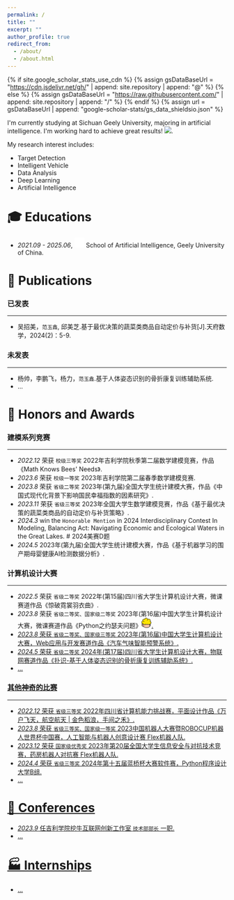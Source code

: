 ```yaml
---
permalink: /
title: ""
excerpt: ""
author_profile: true
redirect_from: 
  - /about/
  - /about.html
---
```


{% if site.google_scholar_stats_use_cdn %}
{% assign gsDataBaseUrl = "https://cdn.jsdelivr.net/gh/" | append: site.repository | append: "@" %}
{% else %}
{% assign gsDataBaseUrl = "https://raw.githubusercontent.com/" | append: site.repository | append: "/" %}
{% endif %}
{% assign url = gsDataBaseUrl | append: "google-scholar-stats/gs_data_shieldsio.json" %}

<span class='anchor' id='about-me'></span>

I'm currently studying at Sichuan Geely University, majoring in artificial intelligence. I'm working hard to achieve great results! 
 <a href='https://scholar.google.com/citations?user=oeWkUksAAAAJ'><img src="https://img.shields.io/endpoint?url={{ url | url_encode }}&logo=Google%20Scholar&labelColor=f6f6f6&color=9cf&style=flat&label=citations"></a>.

My research interest includes: 
- Target Detection
- Intelligent Vehicle
- Data Analysis
- Deep Learning
- Artificial Intelligence


# 🎓 Educations 
- *2021.09 - 2025.06*, <a href="http://https://www.guc.edu.cn/"><img class="svg" src="/images/logo.svg" width="23pt"></a> School of Artificial Intelligence, Geely University of China. 
 

# 📝 Publications 

### 已发表
---
- 吴招美，`范玉鑫`, 邱美芝.基于最优决策的蔬菜类商品自动定价与补货[J].天府数学，2024(2)：5-9.

### 未发表 
---

- 杨帅，李鹏飞，杨力，`范玉鑫`.基于人体姿态识别的骨折康复训练辅助系统.
- ...


# 🏅 Honors and Awards
### 建模系列竞赛
---
- *2022.12* 荣获 `校级三等奖` 2022年吉利学院秋季第二届数学建模竞赛，作品《Math Knows Bees' Needs》.
- *2023.6*  荣获 `校级一等奖` 2023年吉利学院第二届春季数学建模竞赛.
- *2023.8*  荣获 `省级二等奖` 2023年(第九届)全国大学生统计建模大赛，作品《中国式现代化背景下影响国民幸福指数的因素研究》.
- *2023.11* 荣获 `省级三等奖` 2023年全国大学生数学建模竞赛，作品《基于最优决策的蔬菜类商品的自动定价与补货策略》.
- *2024.3*  win the `Honorable Mention` in 2024 Interdisciplinary Contest In Modeling, Balancing Act: Navigating Economic and Ecological Waters in the Great Lakes. # 2024美赛D题
- *2024.5*  2023年(第九届)全国大学生统计建模大赛，作品《基于机器学习的围产期母婴健康AI检测数据分析》.

### 计算机设计大赛
---
- *2022.5*  荣获 `省级二等奖` 2022年(第15届)四川省大学生计算机设计大赛，微课赛道作品《惊破霓裳羽衣曲》.
- *2023.8*  荣获 `省级二等奖、国家级二等奖` 2023年(第16届)中国大学生计算机设计大赛，微课赛道作品《Python之约瑟夫问题》<a href="[http://https://www.guc.edu.cn/](https://www.bilibili.com/video/BV1Gq421P7go/?spm_id_from=333.337.search-card.all.click)"><img class="svg" src="/images/约瑟夫小人.png" width="23pt">.
- *2023.8*  荣获 `省级二等奖、国家级三等奖` 2023年(第16届)中国大学生计算机设计大赛，Web应用与开发赛道作品《汽车气味智能预警系统》.
- *2024.5*  荣获 `省级二等奖` 2024年(第17届)四川省大学生计算机设计大赛，物联网赛道作品《扑识-基于人体姿态识别的骨折康复训练辅助系统》.
- ...

### 其他神奇的比赛
---
- *2022.12* 荣获 `省级三等奖` 2022年四川省计算机能力挑战赛，平面设计作品《万户飞天，航空航天 | 金色稻浪，手间之禾》.
- *2023.8*  荣获 `省级三等奖、国家级一等奖` 2023中国机器人大赛暨ROBOCUP机器人世界杯中国赛，人工智能与机器人创意设计赛 Flex机器人队.
- *2023.12* 荣获 `国家级优秀奖` 2023年第20届全国大学生信息安全与对抗技术竞赛，药房机器人对抗赛 Flex机器人队.
- *2024.4*  荣获 `省级三等奖`  2024年第十五届蓝桥杯大赛软件赛，Python程序设计大学B组.
- ...

# 💬 Conferences

- *2023.9* 任吉利学院挖牛互联网创新工作室 `技术部部长` 一职.
- ...


# 🏭 Internships
- ...
  
